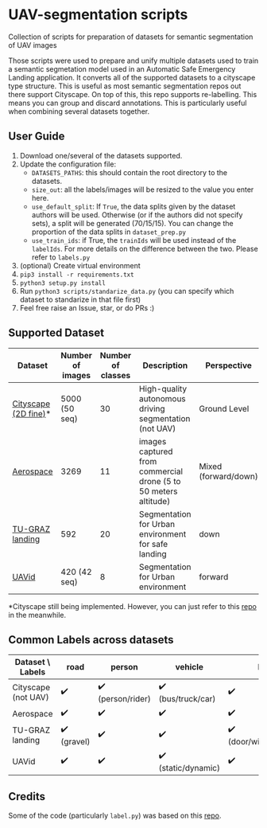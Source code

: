 # UAV-segmentation scripts
Collection of scripts for  preparation of datasets for semantic segmentation of UAV images

Those scripts were used to prepare and unify multiple datasets used to train a semantic segmetation model used in an Automatic Safe Emergency Landing application. 
It converts all of the supported datasets to a cityscape type structure. This is useful as most semantic segmentation repos out there support Cityscape. On top of this, this repo supports re-labelling. This means you can group and discard annotations. This is particularly useful when combining several datasets together. 

## User Guide

1. Download one/several of the datasets supported.
2. Update the configuration file:
    * `DATASETS_PATHS`: this should contain the root directory to the datasets.
    * `size_out`: all the labels/images will be resized to the value you enter here.
    * `use_default_split`: If `True`, the data splits given by the dataset authors will be used. Otherwise (or if the authors did not specify sets), a split will be generated (70/15/15). You can change the proportion of the data splits in `dataset_prep.py`
    * `use_train_ids`: if True, the `trainIds` will be used instead of the `labelIds`. For more details on the difference between the two. Please refer to `labels.py`
3. (optional) Create virtual environment
4. `pip3 install -r requirements.txt`
4. `python3 setup.py install`
5. Run `python3 scripts/standarize_data.py` (you can specify which dataset to standarize in that file first)
6. Feel free raise an Issue, star, or do PRs :)
   

## Supported Dataset

| Dataset       | Number of images | Number of classes | Description                                                     | Perspective          |
| --------------- | ---------------- | ----------------- | --------------------------------------------------------------- | -------------------- |
| [Cityscape (2D fine)](https://www.cityscapes-dataset.com/)*| 5000 (50 seq)    | 30 | High-quality autonomous driving segmentation (not UAV)  | Ground Level         |
| [Aerospace](https://cutt.ly/phMhtsN)       | 3269  | 11  | images captured from commercial drone (5 to 50 meters altitude) | Mixed (forward/down) |
| [TU-GRAZ landing](https://cutt.ly/GhMhawL) | 592 | 20   | Segmentation for Urban environment for safe landing              | down                 |
| [UAVid](https://uavid.nl/)| 420 (42 seq)     | 8                 | Segmentation for Urban environment                              | forward              |

*Cityscape still being implemented. However, you can just refer to this [repo](https://github.com/mcordts/cityscapesScripts) in the meanwhile.

## Common Labels across datasets

| Dataset \ Labels    | road                        | person             | vehicle                             | building           | vegetation                         | background         |
|---------------------|-----------------------------|--------------------|-------------------------------------|--------------------|------------------------------------|--------------------|
| Cityscape (not UAV) | :heavy_check_mark:          | :heavy_check_mark: (person/rider)| :heavy_check_mark: (bus/truck/car)  | :heavy_check_mark: |  :heavy_check_mark:               | :heavy_check_mark: |
| Aerospace           | :heavy_check_mark:          | :heavy_check_mark: | :heavy_check_mark:                  | :heavy_check_mark: | :heavy_check_mark:                 | :heavy_check_mark: |
| TU-GRAZ landing     | :heavy_check_mark: (gravel) | :heavy_check_mark: | :heavy_check_mark:                  | :heavy_check_mark: (door/window/roof/wall)| :heavy_check_mark:(tree/gras)     | :heavy_check_mark: |
| UAVid               | :heavy_check_mark:          | :heavy_check_mark: | :heavy_check_mark: (static/dynamic) | :heavy_check_mark: | :heavy_check_mark: (tree/low veg.) | :heavy_check_mark: |

## Credits
Some of the code (particularly `label.py`) was based on this [repo](https://github.com/mcordts/cityscapesScripts).
